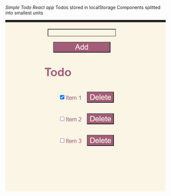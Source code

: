 *Simple Todo React app*
Todos stored in localStorage
Components splitted into smallest units

![alt text](image.png)